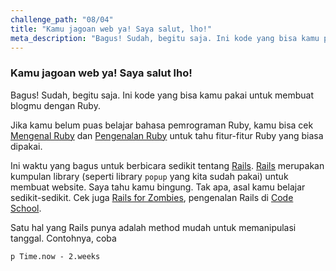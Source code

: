 ```yaml
---
challenge_path: "08/04"
title: "Kamu jagoan web ya! Saya salut, lho!"
meta_description: "Bagus! Sudah, begitu saja. Ini kode yang bisa kamu pakai untuk membuat blogmu dengan Ruby. Ini waktu yang bagus untuk berbicara sedikit tentang Rails."
---
```


### Kamu jagoan web ya! Saya salut lho!

Bagus! Sudah, begitu saja. Ini kode yang bisa kamu pakai untuk membuat blogmu dengan Ruby.

Jika kamu belum puas belajar bahasa pemrograman Ruby, kamu bisa cek [Mengenal Ruby](http://nyan.catcyb.org/mengenal-ruby/) dan [Pengenalan Ruby](http://nyan.catcyb.org/ruby_basic/) untuk tahu fitur-fitur Ruby yang biasa dipakai.

Ini waktu yang bagus untuk berbicara sedikit tentang [Rails](http://rubyonrails.org/). [Rails](http://rubyonrails.org/) merupakan kumpulan library (seperti library `popup` yang kita sudah pakai) untuk membuat website. Saya tahu kamu bingung. Tak apa, asal kamu belajar sedikit-sedikit. Cek juga [Rails for Zombies](http://railsforzombies.org/), pengenalan Rails di [Code School](http://www.codeschool.com/).

Satu hal yang Rails punya adalah method mudah untuk memanipulasi tanggal. Contohnya, coba

`
p Time.now - 2.weeks
`